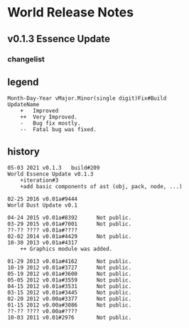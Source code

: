 World Release Notes
===================
## v0.1.3 Essence Update
###	changelist

## legend
	Month-Day-Year vMajor.Minor(single digit)Fix#Build
	UpdateName
		+ 	Improved
		++	Very Improved.
		- 	Bug fix mostly.
		--	Fatal bug was fixed.

## history
    05-03 2021 v0.1.3   build#209
    World Essence Update v0.1.3
        +iteration#3
        +add basic components of ast (obj, pack, node, ...)

	02-25 2016 v0.01a#9444		
	World Dust Update v0.1

	04-24 2015 v0.01a#8392		Not public.
	03-29 2015 v0.01a#7001		Not public.
	??-?? ???? v0.01a#????
	02-02 2014 v0.01a#4429		Not public.
	10-30 2013 v0.01a#4317
		++ Graphics module was added.

	01-29 2013 v0.01a#4162		Not public.
	10-19 2012 v0.01a#3727		Not public.
	05-19 2012 v0.01a#3600		Not public.
	05-05 2012 v0.01a#3559		Not public.
	04-15 2012 v0.01a#3531		Not public.
	03-15 2012 v0.01a#3445		Not public.
	02-20 2012 v0.00a#3377		Not public.
	01-15 2012 v0.00a#3086		Not public.
	??-?? ???? v0.00a#????		
	10-03 2011 v0.01#2976		Not public.


